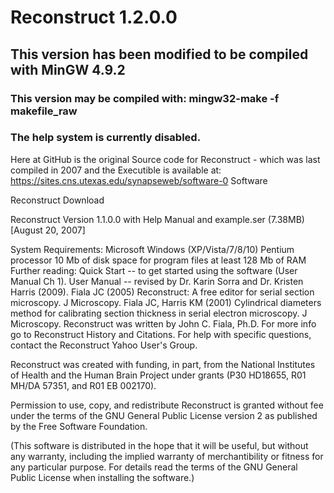 # Reconstruct 1.2.0.0

## This version has been modified to be compiled with MinGW 4.9.2
### This version may be compiled with:  mingw32-make -f makefile_raw
### The help system is currently disabled.

Here at GitHub is the original Source code for Reconstruct - which was last compiled in 2007 and the 
Executible is available at: https://sites.cns.utexas.edu/synapseweb/software-0
Software

Reconstruct Download

Reconstruct Version 1.1.0.0
 with Help Manual and example.ser (7.38MB) 
 [August 20, 2007]               
    

System Requirements:
Microsoft Windows (XP/Vista/7/8/10)
Pentium processor
10 Mb of disk space for program files
at least 128 Mb of RAM
Further reading:
Quick Start -- to get started using the software (User Manual Ch 1).
User Manual -- revised by Dr. Karin Sorra and Dr. Kristen Harris (2009).
Fiala JC (2005) Reconstruct: A free editor for serial section microscopy. J Microscopy.
Fiala JC, Harris KM (2001) Cylindrical diameters method for calibrating section thickness in serial electron microscopy. J Microscopy.
Reconstruct was written by John C. Fiala, Ph.D. 
For more info go to Reconstruct History and Citations. 
For help with specific questions, contact the Reconstruct Yahoo User's Group.

Reconstruct was created with funding, in part, from the National Institutes of Health and the Human Brain Project under grants (P30 HD18655, R01 MH/DA 57351, and R01 EB 002170).

Permission to use, copy, and redistribute Reconstruct is granted without fee under the terms of the GNU General Public License version 2 as published by the Free Software Foundation. 

(This software is distributed in the hope that it will be useful, but without any warranty, including the implied warranty of merchantibility or fitness for any particular purpose. For details read the terms of the GNU General Public License when installing the software.)
